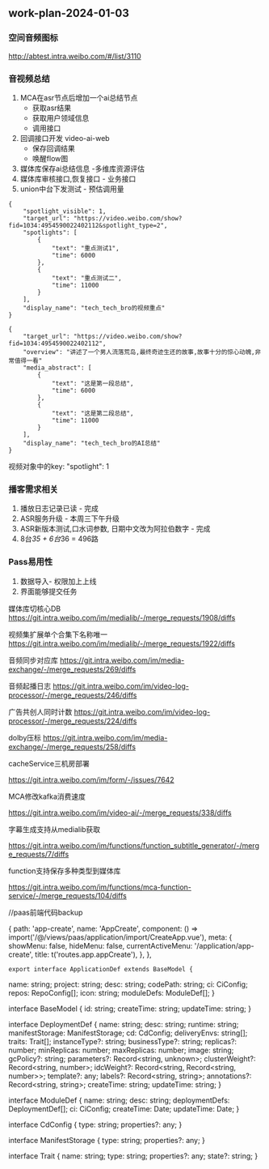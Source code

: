 ## work-plan-2024-01-03

### 空间音频图标

http://abtest.intra.weibo.com/#/list/3110



### 音视频总结

1. MCA在asr节点后增加一个ai总结节点
    - 获取asr结果
    - 获取用户领域信息
    - 调用接口 
2. 回调接口开发  video-ai-web
    - 保存回调结果
    - 唤醒flow图
3. 媒体库保存ai总结信息 -多维库资源评估
4. 媒体库审核接口,恢复接口 - 业务接口
5. union中台下发测试 - 预估调用量

```
{
    "spotlight_visible": 1,
    "target_url": "https://video.weibo.com/show?fid=1034:4954590022402112&spotlight_type=2",
    "spotlights": [
        {
            "text": "重点测试1",
            "time": 6000
        },
        {
            "text": "重点测试二",
            "time": 11000
        }
    ],
    "display_name": "tech_tech_bro的视频重点"
}
```

```
{
    "target_url": "https://video.weibo.com/show?fid=1034:4954590022402112",
    "overview": "讲述了一个男人流落荒岛,最终奇迹生还的故事,故事十分的惊心动魄,非常值得一看"
    "media_abstract": [
        {
            "text": "这是第一段总结",
            "time": 6000
        },
        {
            "text": "这是第二段总结",
            "time": 11000
        }
    ],
    "display_name": "tech_tech_bro的AI总结"
}
```
视频对象中的key: "spotlight": 1


### 播客需求相关

1. 播放日志记录已读 - 完成
2. ASR服务升级 - 本周三下午升级
3. ASR新版本测试,口水词参数, 日期中文改为阿拉伯数字 - 完成
4. 8台*35 + 6台*36 = 496路

### Pass易用性
1. 数据导入- 权限加上上线
2. 界面能够提交任务


媒体库切核心DB
https://git.intra.weibo.com/im/medialib/-/merge_requests/1908/diffs

视频集扩展单个合集下名称唯一
https://git.intra.weibo.com/im/medialib/-/merge_requests/1922/diffs

音频同步对应库
https://git.intra.weibo.com/im/media-exchange/-/merge_requests/269/diffs

音频起播日志
https://git.intra.weibo.com/im/video-log-processor/-/merge_requests/246/diffs

广告共创人同时计数
https://git.intra.weibo.com/im/video-log-processor/-/merge_requests/224/diffs

dolby压标
https://git.intra.weibo.com/im/media-exchange/-/merge_requests/258/diffs

cacheService三机房部署

https://git.intra.weibo.com/im/form/-/issues/7642

MCA修改kafka消费速度

https://git.intra.weibo.com/im/video-ai/-/merge_requests/338/diffs

字幕生成支持从medialib获取

https://git.intra.weibo.com/im/functions/function_subtitle_generator/-/merge_requests/7/diffs

function支持保存多种类型到媒体库

https://git.intra.weibo.com/im/functions/mca-function-service/-/merge_requests/104/diffs

//paas前端代码backup

{
      path: 'app-create',
      name: 'AppCreate',
      component: () => import('/@/views/paas/application/import/CreateApp.vue'),
      meta: {
        showMenu: false,
        hideMenu: false,
        currentActiveMenu: '/application/app-create',
        title: t('routes.app.appCreate'),
      },
    },

    export interface ApplicationDef extends BaseModel {
  name: string;
  project: string;
  desc: string;
  codePath: string;
  ci: CiConfig;
  repos: RepoConfig[];
  icon: string;
  moduleDefs: ModuleDef[];
}

interface BaseModel {
  id: string;
  createTime: string;
  updateTime: string;
}

interface DeploymentDef {
  name: string;
  desc: string;
  runtime: string;
  manifestStorage: ManifestStorage;
  cd: CdConfig;
  deliveryEnvs: string[];
  traits: Trait[];
  instanceType?: string;
  businessType?: string;
  replicas?: number;
  minReplicas: number;
  maxReplicas: number;
  image: string;
  gcPolicy?: string;
  parameters?: Record<string, unknown>;
  clusterWeight?: Record<string, number>;
  idcWeight?: Record<string, Record<string, number>>;
  template?: any;
  labels?: Record<string, string>;
  annotations?: Record<string, string>;
  createTime: string;
  updateTime: string;
}

interface ModuleDef {
  name: string;
  desc: string;
  deploymentDefs: DeploymentDef[];
  ci: CiConfig;
  createTime: Date;
  updateTime: Date;
}

interface CdConfig {
  type: string;
  properties?: any;
}

interface ManifestStorage {
  type: string;
  properties?: any;
}

interface Trait {
  name: string;
  type: string;
  properties?: any;
  state?: string;
}
